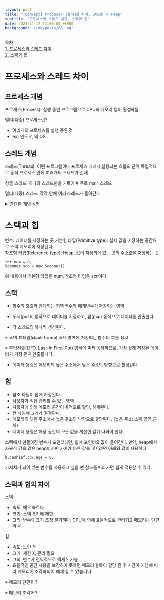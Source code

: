 ```yaml
---
layout: post
title: "[Concept] Process와 Thread 차이, Stack 과 Heap"
subtitle: "프로세스와 스레드 차이, 스택과 힙"
date: 2021-11-17 11:00:00 +0900
background: '/img/posts/06.jpg'
---
```


목차  
[1. 프로세스와 스레드 차이](#프로세스와-스레드-차이)  
[2. 스택과 힙](#스택과-힙)

# 프로세스와 스레드 차이  
## 프로세스 개념
프로세스(Process): 실행 중인 프로그램으로 CPU와 메모리 등이 활성화됨  

멀티(다중) 프로세스란?
- 여러개의 프로세스를 실행 중인 것
- ex) 윈도우, 맥 OS

## 스레드 개념
스레드(Thread): 어떤 프로그램이나 프로세스 내에서 실행되는 흐름의 단위  독립적으로 동작
프로세스 안에 여러개의 스레드가 존재

싱글 스레드: 하나의 스레드만을 가르키며 주로 main 스레드

멀티(다중) 스레드: 각각 안에 여러 스레드가 돌아간다

<details>
<summary>간단한 개념 설명</summary>
<div markdown="1">
※ 리소스: 사용될 수 있는 어떤 항목  
ex) CPU, 메모리 등

※ CPU(central processing unit)
- 흔히 중앙 '처리' 장치로, 문맥 교환을 통해 전환 속도가 빠른 장치
- 기억, 해석, 연산, 제어라는 4대 주요 기능

※ 문맥 교환(Context switching)
- 각자 조금씩 동작하는 것
- 하나의 프로세스가 CPU를 사용 중인 상태에서 다른 프로세스가 CPU를 사용하도록 하기 위함
- 이전의 프로세스의 상태를 보관하고 새로운 프로세스의 상태를 적재
- 프로세스의 문맥은 그 프로세스의 제어 블록에 저장

※프로세스 제어 블록(PCB, Process Control Block)
- 특정한 프로세스를 관리할 필요가 있는 정보를 포함하는 운영체제 커널의 자료 구조
- 운영체제가 프로세스를 표현한 것

※ 메모리(RAM, Random Access Memory)란?
- 휘발성으로 데이터 정리하는 공간
- 속도는 빠르지만 용량이 낮다
- 프로세스가 메모리에 할당되면 각각의 프로세스는 동일한 크기의 메모리를 할당
- 종류: 논리, 물리, 가상 메모리
- 논리 메모리: 프로세스가 가진 주소
- 물리 메모리: 실제 메모리의 주소
- 가상 메모리: 논리 메모리와 물리 메모리의 크기 한계를 극복하기 위해, 프로세스에서 필요한 부분만 메모리로 올리는 Demand-Paging 기법을 사용

※ 요구 페이징(Demand paging)이란?
- OS에서 가상 메모리 관리 방법
- 디스크 페이지를 실제 메모리에 복사하려고 시도하고, 해당 페이지가 메모리에 없는 경우에만 실제 메모리에 디스크 페이지를 복사한다.

※ 디스크(ROM, Read-only memory)란?
- 비휘발성으로 데이터 정리
- 속도는 느림

※ 메모리 구조
- 프로그램이 실행되려면 메모리에 로드가 되어야 하며 변수들을 저장할 메모리 필요
- 메모리 공간: 코드, 데이터, 스택, 힙

※ 코드 영역
- 실행할 프로그램의 코드가 저장되는 영역
- CPU는 코드 영역에 저장된 명령어를 하나씩 가져가서 처리

※ 데이터 영역
- 프로그램의 전역 변수, 정적 변수가 저장되는 영역
- 프로그램의 시작과 함께 할당되며 종료되면 소멸된다.

</div>
</details>

# 스택과 힙
변수: 데이터를 저장하는 곳
기본형 타입(Primitive type): 실제 값을 저장하는 공간으로 스택 메모리에 저장된다.  
참조형 타입(Reference type): Heap, 값이 저장되어 있는 곳의 주소값을 저장하는 곳

    int num = 0;
    Scanner scn = new Scanner();

위 내용에서 기본형 타입은 num, 참조형 타입은 scn이다.

## 스택
- 함수의 호출과 관계되는 지역 변수와 매개변수가 저장되는 영역
- 푸시(push) 동작으로 데이터를 저장하고, 팝(pop) 동작으로 데이터를 인출한다.

- 각 스레드당 하나씩 생성된다.

※ 스택 프레임(stack frame)
스택 영역에 저장되는 함수의 호출 정보

※ 후입선출(LIFO, Last-In First-Out) 방식에 따라 동작하므로, 가장 늦게 저장된 데이터가 가장 먼저 인출됩니다.

- 데이터 용량은 메모리의 높은 주소에서 낮은 주소의 방향으로 할당된다.


## 힙
- 참조 타입이 힙에 저장된다.
- 사용자가 직접 관리할 수 있는 영역
- 사용자에 의해 메모리 공간이 동적으로 할당, 해제된다.
- 런 타임에 크기가 결정된다.
- 메모리의 낮은 주소에서 높은 주소의 방향으로 할당된다.
(높은 주소: 스택 영역 근처)
- 데이터 용량은 해당 공간의 모든 값을 계산한 값이 나와야 한다.

스택에서 만들어진 변수가 포인터라면, 힙에 포인터의 값이 들어간다. 만약, heap에서 사용한 값을 같은 heap이지만 가지가 다른 값을 넣으려면 아래와 같이 사용한다.

    b.cashief.ccc.age = 0;
    
가지치기 되어 있는 변수를 사용하고 싶을 땐 참조를 따라가면 쉽게 적용할 수 있다.

## 스택과 힙의 차이
스택
- 속도: 매우 빠르다
- 크기: 스택 크기에 제한
- 그외: 변수의 크기 조정 불가하다. CPU에 의해 효율적으로 관리되고 메모리는 단편화 X

힙
- 속도: 느린 편
- 크기: 제한 X, 관리 필요
- 그외: 변수가 전역적으로 액세스 가능
- 효율적인 공간 사용을 보장하지 못하면 메모리 블록이 할당 된 후 시간이 지남에 따라 메모리가 조각화되어 해제 될 수 있습니다.

※ 메모리 단편화
?

※ 메모리 조각화
?
